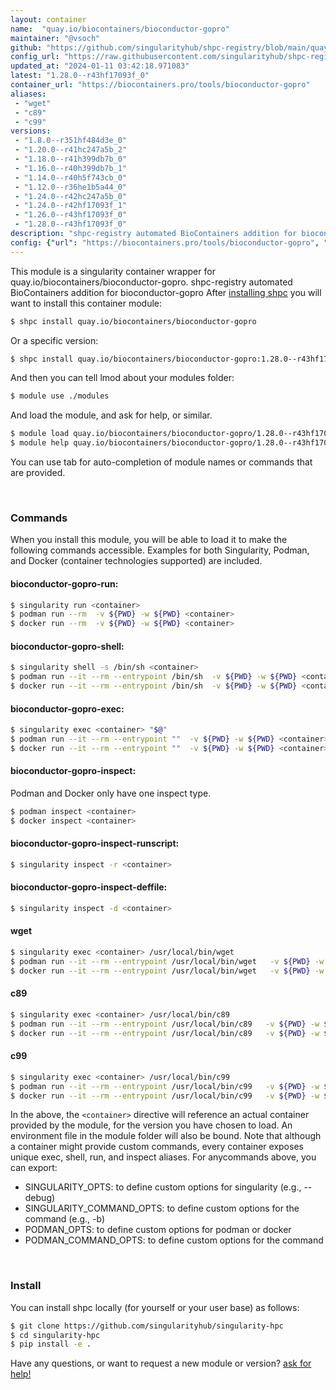 ```yaml
---
layout: container
name:  "quay.io/biocontainers/bioconductor-gopro"
maintainer: "@vsoch"
github: "https://github.com/singularityhub/shpc-registry/blob/main/quay.io/biocontainers/bioconductor-gopro/container.yaml"
config_url: "https://raw.githubusercontent.com/singularityhub/shpc-registry/main/quay.io/biocontainers/bioconductor-gopro/container.yaml"
updated_at: "2024-01-11 03:42:18.971083"
latest: "1.28.0--r43hf17093f_0"
container_url: "https://biocontainers.pro/tools/bioconductor-gopro"
aliases:
 - "wget"
 - "c89"
 - "c99"
versions:
 - "1.8.0--r351hf484d3e_0"
 - "1.20.0--r41hc247a5b_2"
 - "1.18.0--r41h399db7b_0"
 - "1.16.0--r40h399db7b_1"
 - "1.14.0--r40h5f743cb_0"
 - "1.12.0--r36he1b5a44_0"
 - "1.24.0--r42hc247a5b_0"
 - "1.24.0--r42hf17093f_1"
 - "1.26.0--r43hf17093f_0"
 - "1.28.0--r43hf17093f_0"
description: "shpc-registry automated BioContainers addition for bioconductor-gopro"
config: {"url": "https://biocontainers.pro/tools/bioconductor-gopro", "maintainer": "@vsoch", "description": "shpc-registry automated BioContainers addition for bioconductor-gopro", "latest": {"1.28.0--r43hf17093f_0": "sha256:b81ae978e8a7fab0b40258fa58ffdf01ea51895ace6498dbae0095d4d7760f2e"}, "tags": {"1.8.0--r351hf484d3e_0": "sha256:1da51e006a66eaee5ba08a555ca3940c96c8b93536eb01150a1a35380557ffb5", "1.20.0--r41hc247a5b_2": "sha256:75efc16c002161a49d7f4ac31d4e4c35ab38a892b11ee02237f140a40f443915", "1.18.0--r41h399db7b_0": "sha256:af0cdfea9a20c1b68fc2b3e9d2c503969fa7257fb3055ecb464e56edd5e6d402", "1.16.0--r40h399db7b_1": "sha256:6ed7b1bcc262ea9c15baed5f781fd4244ab7a4583a7f96d391baae3385da97b0", "1.14.0--r40h5f743cb_0": "sha256:e7af4f6b62426060ea1ccfbc37a75376eadec861b8381a459dd5e25519639103", "1.12.0--r36he1b5a44_0": "sha256:68dc4aad8082686def07736191e79b69c6adc47b5d4b7ca1b312bc6ec5de0f5c", "1.24.0--r42hc247a5b_0": "sha256:41b6685132f3d59b721520116f5d156d4066d66f50fc0408b9fac98ecde87c11", "1.24.0--r42hf17093f_1": "sha256:24cdf21e3a5d08f065b8ed40617c6c12e30a620baa0918e899ed4c29fcc1eb6c", "1.26.0--r43hf17093f_0": "sha256:73b32145cdb313d54d5fb9b5b3144b07c2a87516bddcd35b1caf3671ecb99564", "1.28.0--r43hf17093f_0": "sha256:b81ae978e8a7fab0b40258fa58ffdf01ea51895ace6498dbae0095d4d7760f2e"}, "docker": "quay.io/biocontainers/bioconductor-gopro", "aliases": {"wget": "/usr/local/bin/wget", "c89": "/usr/local/bin/c89", "c99": "/usr/local/bin/c99"}}
---
```


This module is a singularity container wrapper for quay.io/biocontainers/bioconductor-gopro.
shpc-registry automated BioContainers addition for bioconductor-gopro
After [installing shpc](#install) you will want to install this container module:


```bash
$ shpc install quay.io/biocontainers/bioconductor-gopro
```

Or a specific version:

```bash
$ shpc install quay.io/biocontainers/bioconductor-gopro:1.28.0--r43hf17093f_0
```

And then you can tell lmod about your modules folder:

```bash
$ module use ./modules
```

And load the module, and ask for help, or similar.

```bash
$ module load quay.io/biocontainers/bioconductor-gopro/1.28.0--r43hf17093f_0
$ module help quay.io/biocontainers/bioconductor-gopro/1.28.0--r43hf17093f_0
```

You can use tab for auto-completion of module names or commands that are provided.

<br>

### Commands

When you install this module, you will be able to load it to make the following commands accessible.
Examples for both Singularity, Podman, and Docker (container technologies supported) are included.

#### bioconductor-gopro-run:

```bash
$ singularity run <container>
$ podman run --rm  -v ${PWD} -w ${PWD} <container>
$ docker run --rm  -v ${PWD} -w ${PWD} <container>
```

#### bioconductor-gopro-shell:

```bash
$ singularity shell -s /bin/sh <container>
$ podman run --it --rm --entrypoint /bin/sh  -v ${PWD} -w ${PWD} <container>
$ docker run --it --rm --entrypoint /bin/sh  -v ${PWD} -w ${PWD} <container>
```

#### bioconductor-gopro-exec:

```bash
$ singularity exec <container> "$@"
$ podman run --it --rm --entrypoint ""  -v ${PWD} -w ${PWD} <container> "$@"
$ docker run --it --rm --entrypoint ""  -v ${PWD} -w ${PWD} <container> "$@"
```

#### bioconductor-gopro-inspect:

Podman and Docker only have one inspect type.

```bash
$ podman inspect <container>
$ docker inspect <container>
```

#### bioconductor-gopro-inspect-runscript:

```bash
$ singularity inspect -r <container>
```

#### bioconductor-gopro-inspect-deffile:

```bash
$ singularity inspect -d <container>
```


#### wget

```bash
$ singularity exec <container> /usr/local/bin/wget
$ podman run --it --rm --entrypoint /usr/local/bin/wget   -v ${PWD} -w ${PWD} <container> -c " $@"
$ docker run --it --rm --entrypoint /usr/local/bin/wget   -v ${PWD} -w ${PWD} <container> -c " $@"
```


#### c89

```bash
$ singularity exec <container> /usr/local/bin/c89
$ podman run --it --rm --entrypoint /usr/local/bin/c89   -v ${PWD} -w ${PWD} <container> -c " $@"
$ docker run --it --rm --entrypoint /usr/local/bin/c89   -v ${PWD} -w ${PWD} <container> -c " $@"
```


#### c99

```bash
$ singularity exec <container> /usr/local/bin/c99
$ podman run --it --rm --entrypoint /usr/local/bin/c99   -v ${PWD} -w ${PWD} <container> -c " $@"
$ docker run --it --rm --entrypoint /usr/local/bin/c99   -v ${PWD} -w ${PWD} <container> -c " $@"
```



In the above, the `<container>` directive will reference an actual container provided
by the module, for the version you have chosen to load. An environment file in the
module folder will also be bound. Note that although a container
might provide custom commands, every container exposes unique exec, shell, run, and
inspect aliases. For anycommands above, you can export:

 - SINGULARITY_OPTS: to define custom options for singularity (e.g., --debug)
 - SINGULARITY_COMMAND_OPTS: to define custom options for the command (e.g., -b)
 - PODMAN_OPTS: to define custom options for podman or docker
 - PODMAN_COMMAND_OPTS: to define custom options for the command

<br>

### Install

You can install shpc locally (for yourself or your user base) as follows:

```bash
$ git clone https://github.com/singularityhub/singularity-hpc
$ cd singularity-hpc
$ pip install -e .
```

Have any questions, or want to request a new module or version? [ask for help!](https://github.com/singularityhub/singularity-hpc/issues)